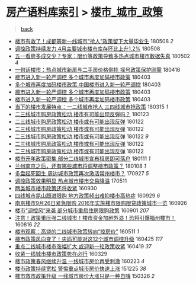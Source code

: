 [房产语料库索引](../../README.md)  > [楼市_城市_政策](楼市_城市_政策.md)
====
> [back](../README.md)

- [楼市有救了！成都等新一线城市“抢人”政策留下大量毕业生](http://jkwz.applinzi.com/ittc/7100673869960709136.html#%E6%A5%BC%E5%B8%82%E6%9C%89%E6%95%91%E4%BA%86%EF%BC%81%E6%88%90%E9%83%BD%E7%AD%89%E6%96%B0%E4%B8%80%E7%BA%BF%E5%9F%8E%E5%B8%82%E2%80%9C%E6%8A%A2%E4%BA%BA%E2%80%9D%E6%94%BF%E7%AD%96%E7%95%99%E4%B8%8B%E5%A4%A7%E9%87%8F%E6%AF%95%E4%B8%9A%E7%94%9F) 180508 *2* 
- [调控政策持续发力 4月主要城市楼市库存环比上升1.2%](http://jkwz.applinzi.com/ittc/7100659820229297163.html#%E8%B0%83%E6%8E%A7%E6%94%BF%E7%AD%96%E6%8C%81%E7%BB%AD%E5%8F%91%E5%8A%9B+4%E6%9C%88%E4%B8%BB%E8%A6%81%E5%9F%8E%E5%B8%82%E6%A5%BC%E5%B8%82%E5%BA%93%E5%AD%98%E7%8E%AF%E6%AF%94%E4%B8%8A%E5%8D%871.2%25) 180508  
- [五一看房多成交少？专家：限价等政策导致多热点城市楼市数据失真](http://jkwz.applinzi.com/ittc/7098450318969013258.html#%E4%BA%94%E4%B8%80%E7%9C%8B%E6%88%BF%E5%A4%9A%E6%88%90%E4%BA%A4%E5%B0%91%EF%BC%9F%E4%B8%93%E5%AE%B6%EF%BC%9A%E9%99%90%E4%BB%B7%E7%AD%89%E6%94%BF%E7%AD%96%E5%AF%BC%E8%87%B4%E5%A4%9A%E7%83%AD%E7%82%B9%E5%9F%8E%E5%B8%82%E6%A5%BC%E5%B8%82%E6%95%B0%E6%8D%AE%E5%A4%B1%E7%9C%9F) 180502 *4* 
- [一句话楼市：热点城市新房与二手房价格倒挂 摇号政策保护刚需](http://jkwz.applinzi.com/ittc/7092672650247930887.html#%E4%B8%80%E5%8F%A5%E8%AF%9D%E6%A5%BC%E5%B8%82%EF%BC%9A%E7%83%AD%E7%82%B9%E5%9F%8E%E5%B8%82%E6%96%B0%E6%88%BF%E4%B8%8E%E4%BA%8C%E6%89%8B%E6%88%BF%E4%BB%B7%E6%A0%BC%E5%80%92%E6%8C%82+%E6%91%87%E5%8F%B7%E6%94%BF%E7%AD%96%E4%BF%9D%E6%8A%A4%E5%88%9A%E9%9C%80) 180416  
- [楼市进入新一轮严调控 多个城市再度加码楼市政策](http://jkwz.applinzi.com/ittc/7087795720721794055.html#%E6%A5%BC%E5%B8%82%E8%BF%9B%E5%85%A5%E6%96%B0%E4%B8%80%E8%BD%AE%E4%B8%A5%E8%B0%83%E6%8E%A7+%E5%A4%9A%E4%B8%AA%E5%9F%8E%E5%B8%82%E5%86%8D%E5%BA%A6%E5%8A%A0%E7%A0%81%E6%A5%BC%E5%B8%82%E6%94%BF%E7%AD%96) 180403  
- [多个城市再度加码楼市政策 中国楼市进入新一轮严调控](http://jkwz.applinzi.com/ittc/7087694853788140560.html#%E5%A4%9A%E4%B8%AA%E5%9F%8E%E5%B8%82%E5%86%8D%E5%BA%A6%E5%8A%A0%E7%A0%81%E6%A5%BC%E5%B8%82%E6%94%BF%E7%AD%96+%E4%B8%AD%E5%9B%BD%E6%A5%BC%E5%B8%82%E8%BF%9B%E5%85%A5%E6%96%B0%E4%B8%80%E8%BD%AE%E4%B8%A5%E8%B0%83%E6%8E%A7) 180403  
- [楼市进入新一轮严调控 多个城市再度加码楼市政策](http://jkwz.applinzi.com/ittc/7087677297463395344.html#%E6%A5%BC%E5%B8%82%E8%BF%9B%E5%85%A5%E6%96%B0%E4%B8%80%E8%BD%AE%E4%B8%A5%E8%B0%83%E6%8E%A7+%E5%A4%9A%E4%B8%AA%E5%9F%8E%E5%B8%82%E5%86%8D%E5%BA%A6%E5%8A%A0%E7%A0%81%E6%A5%BC%E5%B8%82%E6%94%BF%E7%AD%96) 180403  
- [楼市进入新一轮严调控 多个城市再度加码楼市政策](http://jkwz.applinzi.com/ittc/7087659426901394449.html#%E6%A5%BC%E5%B8%82%E8%BF%9B%E5%85%A5%E6%96%B0%E4%B8%80%E8%BD%AE%E4%B8%A5%E8%B0%83%E6%8E%A7+%E5%A4%9A%E4%B8%AA%E5%9F%8E%E5%B8%82%E5%86%8D%E5%BA%A6%E5%8A%A0%E7%A0%81%E6%A5%BC%E5%B8%82%E6%94%BF%E7%AD%96) 180403  
- [当下的楼市发展特点：一二线城市抢人 三四线城市抢政策](http://jkwz.applinzi.com/ittc/7080641520334275590.html#%E5%BD%93%E4%B8%8B%E7%9A%84%E6%A5%BC%E5%B8%82%E5%8F%91%E5%B1%95%E7%89%B9%E7%82%B9%EF%BC%9A%E4%B8%80%E4%BA%8C%E7%BA%BF%E5%9F%8E%E5%B8%82%E6%8A%A2%E4%BA%BA+%E4%B8%89%E5%9B%9B%E7%BA%BF%E5%9F%8E%E5%B8%82%E6%8A%A2%E6%94%BF%E7%AD%96) 180315 *1* 
- [二三线城市购房政策松动 楼市有可能出现反弹吗？](http://jkwz.applinzi.com/ittc/7061803514236240906.html#%E4%BA%8C%E4%B8%89%E7%BA%BF%E5%9F%8E%E5%B8%82%E8%B4%AD%E6%88%BF%E6%94%BF%E7%AD%96%E6%9D%BE%E5%8A%A8+%E6%A5%BC%E5%B8%82%E6%9C%89%E5%8F%AF%E8%83%BD%E5%87%BA%E7%8E%B0%E5%8F%8D%E5%BC%B9%E5%90%97%EF%BC%9F) 180123  
- [二三线城市购房政策松动 楼市或有可能出现反弹](http://jkwz.applinzi.com/ittc/7061407864592008199.html#%E4%BA%8C%E4%B8%89%E7%BA%BF%E5%9F%8E%E5%B8%82%E8%B4%AD%E6%88%BF%E6%94%BF%E7%AD%96%E6%9D%BE%E5%8A%A8+%E6%A5%BC%E5%B8%82%E6%88%96%E6%9C%89%E5%8F%AF%E8%83%BD%E5%87%BA%E7%8E%B0%E5%8F%8D%E5%BC%B9) 180122  
- [二三线城市购房政策松动 楼市或有可能出现反弹](http://jkwz.applinzi.com/ittc/7061398865985405963.html#%E4%BA%8C%E4%B8%89%E7%BA%BF%E5%9F%8E%E5%B8%82%E8%B4%AD%E6%88%BF%E6%94%BF%E7%AD%96%E6%9D%BE%E5%8A%A8+%E6%A5%BC%E5%B8%82%E6%88%96%E6%9C%89%E5%8F%AF%E8%83%BD%E5%87%BA%E7%8E%B0%E5%8F%8D%E5%BC%B9) 180122  
- [二三线城市购房政策松动 楼市或有可能出现反弹](http://jkwz.applinzi.com/ittc/7061397185898218503.html#%E4%BA%8C%E4%B8%89%E7%BA%BF%E5%9F%8E%E5%B8%82%E8%B4%AD%E6%88%BF%E6%94%BF%E7%AD%96%E6%9D%BE%E5%8A%A8+%E6%A5%BC%E5%B8%82%E6%88%96%E6%9C%89%E5%8F%AF%E8%83%BD%E5%87%BA%E7%8E%B0%E5%8F%8D%E5%BC%B9) 180122 *9* 
- [二三线城市购房政策松动 楼市或有可能出现反弹](http://jkwz.applinzi.com/ittc/7061393850344408074.html#%E4%BA%8C%E4%B8%89%E7%BA%BF%E5%9F%8E%E5%B8%82%E8%B4%AD%E6%88%BF%E6%94%BF%E7%AD%96%E6%9D%BE%E5%8A%A8+%E6%A5%BC%E5%B8%82%E6%88%96%E6%9C%89%E5%8F%AF%E8%83%BD%E5%87%BA%E7%8E%B0%E5%8F%8D%E5%BC%B9) 180122  
- [二三线城市购房政策松动 楼市或有可能出现反弹](http://jkwz.applinzi.com/ittc/7061354436243227658.html#%E4%BA%8C%E4%B8%89%E7%BA%BF%E5%9F%8E%E5%B8%82%E8%B4%AD%E6%88%BF%E6%94%BF%E7%AD%96%E6%9D%BE%E5%8A%A8+%E6%A5%BC%E5%B8%82%E6%88%96%E6%9C%89%E5%8F%AF%E8%83%BD%E5%87%BA%E7%8E%B0%E5%8F%8D%E5%BC%B9) 180122  
- [楼市开年政策密集 部分二线城市宣布租房即可落户](http://jkwz.applinzi.com/ittc/7057253010336384007.html#%E6%A5%BC%E5%B8%82%E5%BC%80%E5%B9%B4%E6%94%BF%E7%AD%96%E5%AF%86%E9%9B%86+%E9%83%A8%E5%88%86%E4%BA%8C%E7%BA%BF%E5%9F%8E%E5%B8%82%E5%AE%A3%E5%B8%83%E7%A7%9F%E6%88%BF%E5%8D%B3%E5%8F%AF%E8%90%BD%E6%88%B7) 180111 *1* 
- [兰州南京之后，还有哪些城市将调整楼市政策？](http://jkwz.applinzi.com/ittc/7056285852219474950.html#%E5%85%B0%E5%B7%9E%E5%8D%97%E4%BA%AC%E4%B9%8B%E5%90%8E%EF%BC%8C%E8%BF%98%E6%9C%89%E5%93%AA%E4%BA%9B%E5%9F%8E%E5%B8%82%E5%B0%86%E8%B0%83%E6%95%B4%E6%A5%BC%E5%B8%82%E6%94%BF%E7%AD%96%EF%BC%9F) 180108 *1* 
- [多盘起死回生 周边城市政策再次激活常州楼市？](http://jkwz.applinzi.com/ittc/7018001177881609233.html#%E5%A4%9A%E7%9B%98%E8%B5%B7%E6%AD%BB%E5%9B%9E%E7%94%9F+%E5%91%A8%E8%BE%B9%E5%9F%8E%E5%B8%82%E6%94%BF%E7%AD%96%E5%86%8D%E6%AC%A1%E6%BF%80%E6%B4%BB%E5%B8%B8%E5%B7%9E%E6%A5%BC%E5%B8%82%EF%BC%9F) 170927 *5* 
- [调控政策效果明显 热点城市楼市交易降温](http://jkwz.applinzi.com/ittc/6966409982755996677.html#%E8%B0%83%E6%8E%A7%E6%94%BF%E7%AD%96%E6%95%88%E6%9E%9C%E6%98%8E%E6%98%BE+%E7%83%AD%E7%82%B9%E5%9F%8E%E5%B8%82%E6%A5%BC%E5%B8%82%E4%BA%A4%E6%98%93%E9%99%8D%E6%B8%A9) 170511  
- [两类城市楼市政策还将收紧](http://jkwz.applinzi.com/ittc/6883462799686108164.html#%E4%B8%A4%E7%B1%BB%E5%9F%8E%E5%B8%82%E6%A5%BC%E5%B8%82%E6%94%BF%E7%AD%96%E8%BF%98%E5%B0%86%E6%94%B6%E7%B4%A7) 160930  
- [四线城市昆山跟进限购 地方政策频出难抑楼市高热症](http://jkwz.applinzi.com/ittc/6883251226862420996.html#%E5%9B%9B%E7%BA%BF%E5%9F%8E%E5%B8%82%E6%98%86%E5%B1%B1%E8%B7%9F%E8%BF%9B%E9%99%90%E8%B4%AD+%E5%9C%B0%E6%96%B9%E6%94%BF%E7%AD%96%E9%A2%91%E5%87%BA%E9%9A%BE%E6%8A%91%E6%A5%BC%E5%B8%82%E9%AB%98%E7%83%AD%E7%97%87) 160929 *6* 
- [南京楼市9月26日紧急限购 2016年实施楼市限购限贷政策城市一览](http://jkwz.applinzi.com/ittc/6882284577497809924.html#%E5%8D%97%E4%BA%AC%E6%A5%BC%E5%B8%829%E6%9C%8826%E6%97%A5%E7%B4%A7%E6%80%A5%E9%99%90%E8%B4%AD+2016%E5%B9%B4%E5%AE%9E%E6%96%BD%E6%A5%BC%E5%B8%82%E9%99%90%E8%B4%AD%E9%99%90%E8%B4%B7%E6%94%BF%E7%AD%96%E5%9F%8E%E5%B8%82%E4%B8%80%E8%A7%88) 160926  
- [楼市“调控风”来袭 部分城市重启住房限购政策](http://jkwz.applinzi.com/ittc/6872888626106598404.html#%E6%A5%BC%E5%B8%82%E2%80%9C%E8%B0%83%E6%8E%A7%E9%A3%8E%E2%80%9D%E6%9D%A5%E8%A2%AD+%E9%83%A8%E5%88%86%E5%9F%8E%E5%B8%82%E9%87%8D%E5%90%AF%E4%BD%8F%E6%88%BF%E9%99%90%E8%B4%AD%E6%94%BF%E7%AD%96) 160901 *207* 
- [注意！政策重压强二线城市！楼市资金加剧外溢！恐将引爆福州楼市！](http://jkwz.applinzi.com/ittc/6867037947618132997.html#%E6%B3%A8%E6%84%8F%EF%BC%81%E6%94%BF%E7%AD%96%E9%87%8D%E5%8E%8B%E5%BC%BA%E4%BA%8C%E7%BA%BF%E5%9F%8E%E5%B8%82%EF%BC%81%E6%A5%BC%E5%B8%82%E8%B5%84%E9%87%91%E5%8A%A0%E5%89%A7%E5%A4%96%E6%BA%A2%EF%BC%81%E6%81%90%E5%B0%86%E5%BC%95%E7%88%86%E7%A6%8F%E5%B7%9E%E6%A5%BC%E5%B8%82%EF%BC%81) 160816 *22* 
- [楼市观察：高烧的二线城市政策转向“控房价”](http://jkwz.applinzi.com/ittc/6830970837427307524.html#%E6%A5%BC%E5%B8%82%E8%A7%82%E5%AF%9F%EF%BC%9A%E9%AB%98%E7%83%A7%E7%9A%84%E4%BA%8C%E7%BA%BF%E5%9F%8E%E5%B8%82%E6%94%BF%E7%AD%96%E8%BD%AC%E5%90%91%E2%80%9C%E6%8E%A7%E6%88%BF%E4%BB%B7%E2%80%9D) 160511 *1* 
- [楼市政策风向变了！央妈可能对这12个城市调控升级](http://jkwz.applinzi.com/ittc/6825051702147154948.html#%E6%A5%BC%E5%B8%82%E6%94%BF%E7%AD%96%E9%A3%8E%E5%90%91%E5%8F%98%E4%BA%86%EF%BC%81%E5%A4%AE%E5%A6%88%E5%8F%AF%E8%83%BD%E5%AF%B9%E8%BF%9912%E4%B8%AA%E5%9F%8E%E5%B8%82%E8%B0%83%E6%8E%A7%E5%8D%87%E7%BA%A7) 160425 *117* 
- [重点二线城市楼市涨幅扩大 或迎新一轮政策收紧](http://jkwz.applinzi.com/ittc/6822712339811795972.html#%E9%87%8D%E7%82%B9%E4%BA%8C%E7%BA%BF%E5%9F%8E%E5%B8%82%E6%A5%BC%E5%B8%82%E6%B6%A8%E5%B9%85%E6%89%A9%E5%A4%A7+%E6%88%96%E8%BF%8E%E6%96%B0%E4%B8%80%E8%BD%AE%E6%94%BF%E7%AD%96%E6%94%B6%E7%B4%A7) 160419 *37* 
- [收紧一线城市楼市政策势在必行](http://jkwz.applinzi.com/ittc/6814832297043821573.html#%E6%94%B6%E7%B4%A7%E4%B8%80%E7%BA%BF%E5%9F%8E%E5%B8%82%E6%A5%BC%E5%B8%82%E6%94%BF%E7%AD%96%E5%8A%BF%E5%9C%A8%E5%BF%85%E8%A1%8C) 160329  
- [楼市政策春风继续升温 一线城市房价再受刺激](http://jkwz.applinzi.com/ittc/6802003086121894916.html#%E6%A5%BC%E5%B8%82%E6%94%BF%E7%AD%96%E6%98%A5%E9%A3%8E%E7%BB%A7%E7%BB%AD%E5%8D%87%E6%B8%A9+%E4%B8%80%E7%BA%BF%E5%9F%8E%E5%B8%82%E6%88%BF%E4%BB%B7%E5%86%8D%E5%8F%97%E5%88%BA%E6%BF%80) 160223 *4* 
- [楼市政策持续宽松 警惕重点城市房价快速上涨](http://jkwz.applinzi.com/ittc/6779666486184641540.html#%E6%A5%BC%E5%B8%82%E6%94%BF%E7%AD%96%E6%8C%81%E7%BB%AD%E5%AE%BD%E6%9D%BE+%E8%AD%A6%E6%83%95%E9%87%8D%E7%82%B9%E5%9F%8E%E5%B8%82%E6%88%BF%E4%BB%B7%E5%BF%AB%E9%80%9F%E4%B8%8A%E6%B6%A8) 151225 *38* 
- [楼市救市政策升级 一线城市房价大涨只是一种自嗨](http://jkwz.applinzi.com/ittc/547650611401545583.html#%E6%A5%BC%E5%B8%82%E6%95%91%E5%B8%82%E6%94%BF%E7%AD%96%E5%8D%87%E7%BA%A7+%E4%B8%80%E7%BA%BF%E5%9F%8E%E5%B8%82%E6%88%BF%E4%BB%B7%E5%A4%A7%E6%B6%A8%E5%8F%AA%E6%98%AF%E4%B8%80%E7%A7%8D%E8%87%AA%E5%97%A8) 150326 *2* 
